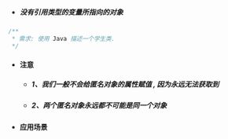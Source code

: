 * ##### 没有引用类型的变量所指向的对象

```java
/**
 * 需求: 使用 Java 描述一个学生类.
 */
```

* #### 注意

  * ##### 1、我们一般不会给匿名对象的属性赋值 , 因为永远无法获取到
  * ##### 2、两个匿名对象永远都不可能是同一个对象

* #### 应用场景



